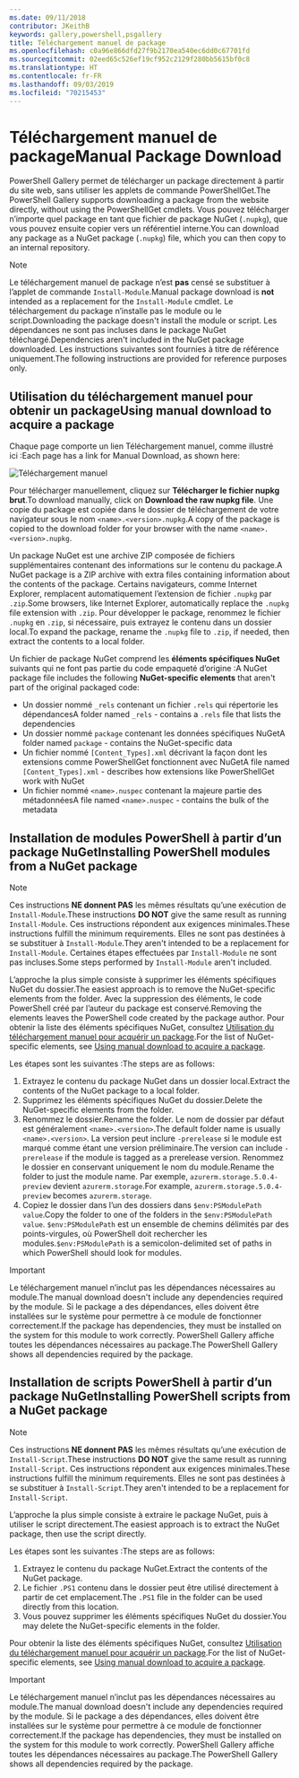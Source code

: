 ```yaml
---
ms.date: 09/11/2018
contributor: JKeithB
keywords: gallery,powershell,psgallery
title: Téléchargement manuel de package
ms.openlocfilehash: c0a96e866dfd27f9b2170ea540ec6dd0c67701fd
ms.sourcegitcommit: 02eed65c526ef19cf952c2129f280bb5615bf0c8
ms.translationtype: HT
ms.contentlocale: fr-FR
ms.lasthandoff: 09/03/2019
ms.locfileid: "70215453"
---
```

# <a name="manual-package-download"></a><span data-ttu-id="b2ed8-103">Téléchargement manuel de package</span><span class="sxs-lookup"><span data-stu-id="b2ed8-103">Manual Package Download</span></span>

<span data-ttu-id="b2ed8-104">PowerShell Gallery permet de télécharger un package directement à partir du site web, sans utiliser les applets de commande PowerShellGet.</span><span class="sxs-lookup"><span data-stu-id="b2ed8-104">The PowerShell Gallery supports downloading a package from the website directly, without using the PowerShellGet cmdlets.</span></span> <span data-ttu-id="b2ed8-105">Vous pouvez télécharger n’importe quel package en tant que fichier de package NuGet (`.nupkg`), que vous pouvez ensuite copier vers un référentiel interne.</span><span class="sxs-lookup"><span data-stu-id="b2ed8-105">You can download any package as a NuGet package (`.nupkg`) file, which you can then copy to an internal repository.</span></span>

> [!NOTE]
> <span data-ttu-id="b2ed8-106">Le téléchargement manuel de package n’est **pas** censé se substituer à l’applet de commande `Install-Module`.</span><span class="sxs-lookup"><span data-stu-id="b2ed8-106">Manual package download is **not** intended as a replacement for the `Install-Module` cmdlet.</span></span>
> <span data-ttu-id="b2ed8-107">Le téléchargement du package n’installe pas le module ou le script.</span><span class="sxs-lookup"><span data-stu-id="b2ed8-107">Downloading the package doesn't install the module or script.</span></span> <span data-ttu-id="b2ed8-108">Les dépendances ne sont pas incluses dans le package NuGet téléchargé.</span><span class="sxs-lookup"><span data-stu-id="b2ed8-108">Dependencies aren't included in the NuGet package downloaded.</span></span> <span data-ttu-id="b2ed8-109">Les instructions suivantes sont fournies à titre de référence uniquement.</span><span class="sxs-lookup"><span data-stu-id="b2ed8-109">The following instructions are provided for reference purposes only.</span></span>

## <a name="using-manual-download-to-acquire-a-package"></a><span data-ttu-id="b2ed8-110">Utilisation du téléchargement manuel pour obtenir un package</span><span class="sxs-lookup"><span data-stu-id="b2ed8-110">Using manual download to acquire a package</span></span>

<span data-ttu-id="b2ed8-111">Chaque page comporte un lien Téléchargement manuel, comme illustré ici :</span><span class="sxs-lookup"><span data-stu-id="b2ed8-111">Each page has a link for Manual Download, as shown here:</span></span>

![Téléchargement manuel](../../Images/packagedisplaypagewithpseditions.png)

<span data-ttu-id="b2ed8-113">Pour télécharger manuellement, cliquez sur **Télécharger le fichier nupkg brut**.</span><span class="sxs-lookup"><span data-stu-id="b2ed8-113">To download manually, click on **Download the raw nupkg file**.</span></span> <span data-ttu-id="b2ed8-114">Une copie du package est copiée dans le dossier de téléchargement de votre navigateur sous le nom `<name>.<version>.nupkg`.</span><span class="sxs-lookup"><span data-stu-id="b2ed8-114">A copy of the package is copied to the download folder for your browser with the name `<name>.<version>.nupkg`.</span></span>

<span data-ttu-id="b2ed8-115">Un package NuGet est une archive ZIP composée de fichiers supplémentaires contenant des informations sur le contenu du package.</span><span class="sxs-lookup"><span data-stu-id="b2ed8-115">A NuGet package is a ZIP archive with extra files containing information about the contents of the package.</span></span> <span data-ttu-id="b2ed8-116">Certains navigateurs, comme Internet Explorer, remplacent automatiquement l’extension de fichier `.nupkg` par `.zip`.</span><span class="sxs-lookup"><span data-stu-id="b2ed8-116">Some browsers, like Internet Explorer, automatically replace the `.nupkg` file extension with `.zip`.</span></span> <span data-ttu-id="b2ed8-117">Pour développer le package, renommez le fichier `.nupkg` en `.zip`, si nécessaire, puis extrayez le contenu dans un dossier local.</span><span class="sxs-lookup"><span data-stu-id="b2ed8-117">To expand the package, rename the `.nupkg` file to `.zip`, if needed, then extract the contents to a local folder.</span></span>

<span data-ttu-id="b2ed8-118">Un fichier de package NuGet comprend les **éléments spécifiques NuGet** suivants qui ne font pas partie du code empaqueté d’origine :</span><span class="sxs-lookup"><span data-stu-id="b2ed8-118">A NuGet package file includes the following **NuGet-specific elements** that aren't part of the original packaged code:</span></span>

- <span data-ttu-id="b2ed8-119">Un dossier nommé `_rels` contenant un fichier `.rels` qui répertorie les dépendances</span><span class="sxs-lookup"><span data-stu-id="b2ed8-119">A folder named `_rels` - contains a `.rels` file that lists the dependencies</span></span>
- <span data-ttu-id="b2ed8-120">Un dossier nommé `package` contenant les données spécifiques NuGet</span><span class="sxs-lookup"><span data-stu-id="b2ed8-120">A folder named `package` - contains the NuGet-specific data</span></span>
- <span data-ttu-id="b2ed8-121">Un fichier nommé `[Content_Types].xml` décrivant la façon dont les extensions comme PowerShellGet fonctionnent avec NuGet</span><span class="sxs-lookup"><span data-stu-id="b2ed8-121">A file named `[Content_Types].xml` - describes how extensions like PowerShellGet work with NuGet</span></span>
- <span data-ttu-id="b2ed8-122">Un fichier nommé `<name>.nuspec` contenant la majeure partie des métadonnées</span><span class="sxs-lookup"><span data-stu-id="b2ed8-122">A file named `<name>.nuspec` - contains the bulk of the metadata</span></span>

## <a name="installing-powershell-modules-from-a-nuget-package"></a><span data-ttu-id="b2ed8-123">Installation de modules PowerShell à partir d’un package NuGet</span><span class="sxs-lookup"><span data-stu-id="b2ed8-123">Installing PowerShell modules from a NuGet package</span></span>

> [!NOTE]
> <span data-ttu-id="b2ed8-124">Ces instructions **NE donnent PAS** les mêmes résultats qu’une exécution de `Install-Module`.</span><span class="sxs-lookup"><span data-stu-id="b2ed8-124">These instructions **DO NOT** give the same result as running `Install-Module`.</span></span> <span data-ttu-id="b2ed8-125">Ces instructions répondent aux exigences minimales.</span><span class="sxs-lookup"><span data-stu-id="b2ed8-125">These instructions fulfill the minimum requirements.</span></span> <span data-ttu-id="b2ed8-126">Elles ne sont pas destinées à se substituer à `Install-Module`.</span><span class="sxs-lookup"><span data-stu-id="b2ed8-126">They aren't intended to be a replacement for `Install-Module`.</span></span>
> <span data-ttu-id="b2ed8-127">Certaines étapes effectuées par `Install-Module` ne sont pas incluses.</span><span class="sxs-lookup"><span data-stu-id="b2ed8-127">Some steps performed by `Install-Module` aren't included.</span></span>

<span data-ttu-id="b2ed8-128">L’approche la plus simple consiste à supprimer les éléments spécifiques NuGet du dossier.</span><span class="sxs-lookup"><span data-stu-id="b2ed8-128">The easiest approach is to remove the NuGet-specific elements from the folder.</span></span> <span data-ttu-id="b2ed8-129">Avec la suppression des éléments, le code PowerShell créé par l’auteur du package est conservé.</span><span class="sxs-lookup"><span data-stu-id="b2ed8-129">Removing the elements leaves the PowerShell code created by the package author.</span></span>
<span data-ttu-id="b2ed8-130">Pour obtenir la liste des éléments spécifiques NuGet, consultez [Utilisation du téléchargement manuel pour acquérir un package](#using-manual-download-to-acquire-a-package).</span><span class="sxs-lookup"><span data-stu-id="b2ed8-130">For the list of NuGet-specific elements, see [Using manual download to acquire a package](#using-manual-download-to-acquire-a-package).</span></span>

<span data-ttu-id="b2ed8-131">Les étapes sont les suivantes :</span><span class="sxs-lookup"><span data-stu-id="b2ed8-131">The steps are as follows:</span></span>

1. <span data-ttu-id="b2ed8-132">Extrayez le contenu du package NuGet dans un dossier local.</span><span class="sxs-lookup"><span data-stu-id="b2ed8-132">Extract the contents of the NuGet package to a local folder.</span></span>
2. <span data-ttu-id="b2ed8-133">Supprimez les éléments spécifiques NuGet du dossier.</span><span class="sxs-lookup"><span data-stu-id="b2ed8-133">Delete the NuGet-specific elements from the folder.</span></span>
3. <span data-ttu-id="b2ed8-134">Renommez le dossier.</span><span class="sxs-lookup"><span data-stu-id="b2ed8-134">Rename the folder.</span></span> <span data-ttu-id="b2ed8-135">Le nom de dossier par défaut est généralement `<name>.<version>`.</span><span class="sxs-lookup"><span data-stu-id="b2ed8-135">The default folder name is usually `<name>.<version>`.</span></span> <span data-ttu-id="b2ed8-136">La version peut inclure `-prerelease` si le module est marqué comme étant une version préliminaire.</span><span class="sxs-lookup"><span data-stu-id="b2ed8-136">The version can include `-prerelease` if the module is tagged as a prerelease version.</span></span> <span data-ttu-id="b2ed8-137">Renommez le dossier en conservant uniquement le nom du module.</span><span class="sxs-lookup"><span data-stu-id="b2ed8-137">Rename the folder to just the module name.</span></span> <span data-ttu-id="b2ed8-138">Par exemple, `azurerm.storage.5.0.4-preview` devient `azurerm.storage`.</span><span class="sxs-lookup"><span data-stu-id="b2ed8-138">For example, `azurerm.storage.5.0.4-preview` becomes `azurerm.storage`.</span></span>
4. <span data-ttu-id="b2ed8-139">Copiez le dossier dans l’un des dossiers dans `$env:PSModulePath value`.</span><span class="sxs-lookup"><span data-stu-id="b2ed8-139">Copy the folder to one of the folders in the `$env:PSModulePath value`.</span></span> <span data-ttu-id="b2ed8-140">`$env:PSModulePath` est un ensemble de chemins délimités par des points-virgules, où PowerShell doit rechercher les modules.</span><span class="sxs-lookup"><span data-stu-id="b2ed8-140">`$env:PSModulePath` is a semicolon-delimited set of paths in which PowerShell should look for modules.</span></span>

> [!IMPORTANT]
> <span data-ttu-id="b2ed8-141">Le téléchargement manuel n’inclut pas les dépendances nécessaires au module.</span><span class="sxs-lookup"><span data-stu-id="b2ed8-141">The manual download doesn't include any dependencies required by the module.</span></span> <span data-ttu-id="b2ed8-142">Si le package a des dépendances, elles doivent être installées sur le système pour permettre à ce module de fonctionner correctement.</span><span class="sxs-lookup"><span data-stu-id="b2ed8-142">If the package has dependencies, they must be installed on the system for this module to work correctly.</span></span> <span data-ttu-id="b2ed8-143">PowerShell Gallery affiche toutes les dépendances nécessaires au package.</span><span class="sxs-lookup"><span data-stu-id="b2ed8-143">The PowerShell Gallery shows all dependencies required by the package.</span></span>

## <a name="installing-powershell-scripts-from-a-nuget-package"></a><span data-ttu-id="b2ed8-144">Installation de scripts PowerShell à partir d’un package NuGet</span><span class="sxs-lookup"><span data-stu-id="b2ed8-144">Installing PowerShell scripts from a NuGet package</span></span>

> [!NOTE]
> <span data-ttu-id="b2ed8-145">Ces instructions **NE donnent PAS** les mêmes résultats qu’une exécution de `Install-Script`.</span><span class="sxs-lookup"><span data-stu-id="b2ed8-145">These instructions **DO NOT** give the same result as running `Install-Script`.</span></span> <span data-ttu-id="b2ed8-146">Ces instructions répondent aux exigences minimales.</span><span class="sxs-lookup"><span data-stu-id="b2ed8-146">These instructions fulfill the minimum requirements.</span></span> <span data-ttu-id="b2ed8-147">Elles ne sont pas destinées à se substituer à `Install-Script`.</span><span class="sxs-lookup"><span data-stu-id="b2ed8-147">They aren't intended to be a replacement for `Install-Script`.</span></span>

<span data-ttu-id="b2ed8-148">L’approche la plus simple consiste à extraire le package NuGet, puis à utiliser le script directement.</span><span class="sxs-lookup"><span data-stu-id="b2ed8-148">The easiest approach is to extract the NuGet package, then use the script directly.</span></span>

<span data-ttu-id="b2ed8-149">Les étapes sont les suivantes :</span><span class="sxs-lookup"><span data-stu-id="b2ed8-149">The steps are as follows:</span></span>

1. <span data-ttu-id="b2ed8-150">Extrayez le contenu du package NuGet.</span><span class="sxs-lookup"><span data-stu-id="b2ed8-150">Extract the contents of the NuGet package.</span></span>
2. <span data-ttu-id="b2ed8-151">Le fichier `.PS1` contenu dans le dossier peut être utilisé directement à partir de cet emplacement.</span><span class="sxs-lookup"><span data-stu-id="b2ed8-151">The `.PS1` file in the folder can be used directly from this location.</span></span>
3. <span data-ttu-id="b2ed8-152">Vous pouvez supprimer les éléments spécifiques NuGet du dossier.</span><span class="sxs-lookup"><span data-stu-id="b2ed8-152">You may delete the NuGet-specific elements in the folder.</span></span>

<span data-ttu-id="b2ed8-153">Pour obtenir la liste des éléments spécifiques NuGet, consultez [Utilisation du téléchargement manuel pour acquérir un package](#using-manual-download-to-acquire-a-package).</span><span class="sxs-lookup"><span data-stu-id="b2ed8-153">For the list of NuGet-specific elements, see [Using manual download to acquire a package](#using-manual-download-to-acquire-a-package).</span></span>

> [!IMPORTANT]
> <span data-ttu-id="b2ed8-154">Le téléchargement manuel n’inclut pas les dépendances nécessaires au module.</span><span class="sxs-lookup"><span data-stu-id="b2ed8-154">The manual download doesn't include any dependencies required by the module.</span></span> <span data-ttu-id="b2ed8-155">Si le package a des dépendances, elles doivent être installées sur le système pour permettre à ce module de fonctionner correctement.</span><span class="sxs-lookup"><span data-stu-id="b2ed8-155">If the package has dependencies, they must be installed on the system for this module to work correctly.</span></span> <span data-ttu-id="b2ed8-156">PowerShell Gallery affiche toutes les dépendances nécessaires au package.</span><span class="sxs-lookup"><span data-stu-id="b2ed8-156">The PowerShell Gallery shows all dependencies required by the package.</span></span>
